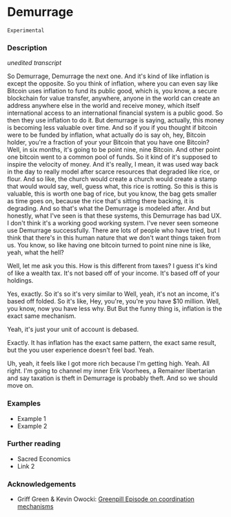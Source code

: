 # Demurrage

`Experimental`

### Description

*unedited transcript*

So Demurrage, Demurrage the next one. And it's kind of like inflation is except the opposite. So you think of inflation, where you can even say like Bitcoin uses inflation to fund its public good, which is, you know, a secure blockchain for value transfer, anywhere, anyone in the world can create an address anywhere else in the world and receive money, which itself international access to an international financial system is a public good. So then they use inflation to do it. But demurrage is saying, actually, this money is becoming less valuable over time. And so if you if you thought if bitcoin were to be funded by inflation, what actually do is say oh, hey, Bitcoin holder, you're a fraction of your your Bitcoin that you have one Bitcoin? Well, in six months, it's going to be point nine, nine Bitcoin. And other point one bitcoin went to a common pool of funds. So it kind of it's supposed to inspire the velocity of money. And it's really, I mean, it was used way back in the day to really model after scarce resources that degraded like rice, or flour. And so like, the church would create a church would create a stamp that would would say, well, guess what, this rice is rotting. So this is this is valuable, this is worth one bag of rice, but you know, the bag gets smaller as time goes on, because the rice that's sitting there backing, it is degrading. And so that's what the Demurrage is modeled after. And but honestly, what I've seen is that these systems, this Demurrage has bad UX. I don't think it's a working good working system. I've never seen someone use Demurrage successfully. There are lots of people who have tried, but I think that there's in this human nature that we don't want things taken from us. You know, so like having one bitcoin turned to point nine nine is like, yeah, what the hell?

Well, let me ask you this. How is this different from taxes? I guess it's kind of like a wealth tax. It's not based off of your income. It's based off of your holdings.

Yes, exactly. So it's so it's very similar to Well, yeah, it's not an income, it's based off folded. So it's like, Hey, you're, you're you have $10 million. Well, you know, now you have less why. But But the funny thing is, inflation is the exact same mechanism.

Yeah, it's just your unit of account is debased.

Exactly. It has inflation has the exact same pattern, the exact same result, but the you user experience doesn't feel bad. Yeah.

Uh, yeah, it feels like I got more rich because I'm getting high. Yeah. All right. I'm going to channel my inner Erik Voorhees, a Remainer libertarian and say taxation is theft in Demurrage is probably theft. And so we should move on.


### Examples

- Example 1
- Example 2

### Further reading

- Sacred Economics
- Link 2

### Acknowledgements

- Griff Green & Kevin Owocki: [Greenpill Episode on coordination mechanisms](https://greenpill.substack.com/p/65-coordination-mechanisms-with-griff)